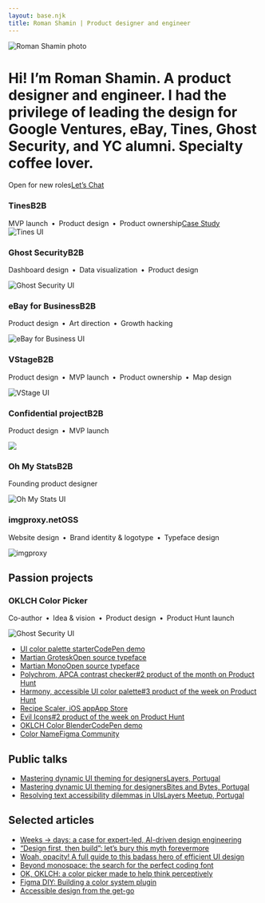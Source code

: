 ```yaml
---
layout: base.njk
title: Roman Shamin | Product designer and engineer
---
```


<div class="intro">

  <img class="profile-photo" src="/images/photo.jpg" alt="Roman Shamin photo" />
  <h1 class="h1-greeting"><span class="text-dimmed">Hi! I’m Roman Shamin.</span> A product designer and engineer. I had the privilege of leading the design for Google Ventures, eBay, Tines, Ghost Security, and YC alumni. Specialty coffee lover.</h1>

  <div class="cta"><span class="cta-body">Open for new roles</span><a href="https://www.linkedin.com/in/roman-shamin" class="cta-button">Let’s Chat</a></div>

</div>

<div class="grid-container">

  <div class="grid-item item-full">
    <div class="card-caption">
      <h3 class="card-header">Tines<span class="header-badge">B2B</span></h3>
      <div class="card-details"><span class="card-details-left-part">MVP launch • Product design • Product ownership</span><span class="card-details-right-part"><a href="https://bit.ly/tines-case-study" target="_blank" class="cta-case-study">Case Study</a></span></div>
    </div>
    <img class="card-image" src="/images/tines.png" alt="Tines UI" />
  </div>

  <div class="grid-item item-full">
    <div class="card-caption">
      <h3 class="card-header">Ghost Security<span class="header-badge">B2B</span></h3>
      <p class="card-details">Dashboard design • Data visualization • Product design</p>
    </div>
    <img class="card-image" src="/images/ghost.png" alt="Ghost Security UI" />
  </div>

  <div class="grid-item item-full">
    <div class="card-caption">
      <h3 class="card-header">eBay for Business<span class="header-badge">B2B</span></h3>
      <p class="card-details">Product design • Art direction • Growth hacking</p>
    </div>
    <img class="card-image" src="/images/ebaymag.png" alt="eBay for Business UI" />
  </div>

  <div class="grid-item item-full">
    <div class="card-caption">
      <h3 class="card-header">VStage<span class="header-badge">B2B</span></h3>
      <p class="card-details">Product design • MVP launch • Product ownership • Map design</p>
    </div>
    <img class="card-image" src="/images/vstage.png" alt="VStage UI" />
  </div>

  <div class="grid-item item-full">
    <div class="card-caption">
      <h3 class="card-header">Confidential project<span class="header-badge">B2B</span></h3>
      <p class="card-details">Product design • MVP launch</p>
    </div>
    <img class="card-image" src="/images/nda-1.png" />
  </div>

  <div class="grid-item item-full">
    <div class="card-caption">
      <h3 class="card-header">Oh My Stats<span class="header-badge">B2B</span></h3>
      <p class="card-details">Founding product designer</p>
    </div>
    <img class="card-image" src="/images/ohmystats.png" alt="Oh My Stats UI" />
  </div>

  <div class="grid-item item-full">
    <div class="card-caption">
      <h3 class="card-header">imgproxy.net<span class="header-badge">OSS</span></h3>
      <p class="card-details">Website design • Brand identity & logotype • Typeface design</p>
    </div>
    <img class="card-image" src="/images/imgproxy.png" alt="imgproxy" />
  </div>

</div>

<h2 class="h2-section">Passion projects</h2>

<div class="grid-container">

  <div class="grid-item item-full">
    <div class="card-caption">
      <h3 class="card-header">OKLCH Color Picker</h3>
      <p class="card-details">Co-author • Idea & vision • Product design • Product Hunt launch</p>
    </div>
    <img class="card-image" src="/images/oklch-com.png" alt="Ghost Security UI" />
  </div>

</div>

<ul class="list-pill">

  <li class="pill-item">
    <a href="https://codepen.io/romanshamin/full/WbNxqPp" class="link-block">UI color palette starter<span class="align-right"><span class="header-badge">CodePen demo</span><span></a>
  </li>

  <li class="pill-item">
    <a href="https://evilmartians.com/products/martian-grotesk" class="link-block">Martian Grotesk<span class="align-right"><span class="header-badge">Open source typeface</span><span></a>
  </li>

  <li class="pill-item">
    <a href="https://fonts.google.com/specimen/Martian+Mono" class="link-block">Martian Mono<span class="align-right"><span class="header-badge">Open source typeface</span><span></a>
  </li>

  <li class="pill-item">
    <a href="https://www.producthunt.com/products/polychrom-apca-contrast-checker" class="link-block">Polychrom, APCA contrast checker<span class="align-right"><span class="header-badge">#2 product of the month on Product Hunt</span><span></a>
  </li>

  <li class="pill-item">
    <a href="https://www.producthunt.com/products/harmony-accessible-ui-color-palette" class="link-block">Harmony, accessible UI color palette<span class="align-right"><span class="header-badge">#3 product of the week on Product Hunt</span><span></a>
  </li>

  <li class="pill-item">
    <a href="https://apps.apple.com/pt/app/recipe-scaler-app/id1483478067?l=en-GB" class="link-block">Recipe Scaler, iOS app<span class="align-right"><span class="header-badge">App Store</span><span></a>
  </li>

  <li class="pill-item">
    <a href="https://www.producthunt.com/products/evil-icons" class="link-block">Evil Icons<span class="align-right"><span class="header-badge">#2 product of the week on Product Hunt</span><span></a>
  </li>

  <li class="pill-item">
    <a href="https://codepen.io/romanshamin/full/wvypQgB" class="link-block">OKLCH Color Blender<span class="align-right"><span class="header-badge">CodePen demo</span><span></a>
  </li>

  <li class="pill-item">
    <a href="https://www.figma.com/community/plugin/880101729425135325/color-name" class="link-block">Color Name<span class="align-right"><span class="header-badge">Figma Community</span><span></a>
  </li>

</ul>

<h2 class="h2-section">Public talks</h2>

<ul class="list-pill">

  <li class="pill-item">
    <a href="https://youtu.be/vpQtaTthaTA?si=WtKrJeeivTaFxIek" class="link-block">Mastering dynamic UI theming for designers<span class="align-right"><span class="header-badge">Layers, Portugal</span><span></a>
  </li>

  <li class="pill-item">
    <a href="https://evilmartians.com/events/mastering-dynamic-ui-theming-for-designers-bites-and-bytes-lisbon" class="link-block">Mastering dynamic UI theming for designers<span class="align-right"><span class="header-badge">Bites and Bytes, Portugal</span><span></a>
  </li>

  <li class="pill-item">
    <a href="https://evilmartians.com/events/layers-meetup-resolving-text-accessibility-dilemmas-in-uis" class="link-block">Resolving text accessibility dilemmas in UIs<span class="align-right"><span class="header-badge">Layers Meetup, Portugal</span><span></a>
  </li>

</ul>

<h2 class="h2-section">Selected articles</h2>

<ul class="list-pill">

  <li class="pill-item">
    <a href="https://evilmartians.com/chronicles/weeks-to-days-a-case-for-expert-led-ai-driven-design-engineering" class="link-block">Weeks → days: a case for expert-led, AI-driven design engineering</a>
  </li>

  <li class="pill-item">
    <a href="https://evilmartians.com/chronicles/design-first-then-build-lets-bury-this-myth-forevermore" class="link-block">“Design first, then build”: let’s bury this myth forevermore</a>
  </li>

  <li class="pill-item">
    <a href="https://evilmartians.com/chronicles/woah-opacity-a-full-guide-to-this-badass-hero-of-efficient-ui-design" class="link-block">Woah, opacity! A full guide to this badass hero of efficient UI design</a>
  </li>

  <li class="pill-item">
    <a href="https://evilmartians.com/chronicles/beyond-monospace-the-search-for-the-perfect-coding-font" class="link-block">Beyond monospace: the search for the perfect coding font</a>
  </li>

  <li class="pill-item">
    <a href="https://evilmartians.com/chronicles/oklch-a-color-picker-made-to-help-think-perceptively" class="link-block">OK, OKLCH: a color picker made to help think perceptively</a>
  </li>

  <li class="pill-item">
    <a href="https://evilmartians.com/chronicles/figma-diy-building-a-color-system-plugin" class="link-block">Figma DIY: Building a color system plugin</a>
  </li>

  <li class="pill-item">
    <a href="https://evilmartians.com/chronicles/accessible-design-from-the-get-go" class="link-block">Accessible design from the get-go</a>
  </li>

</ul>